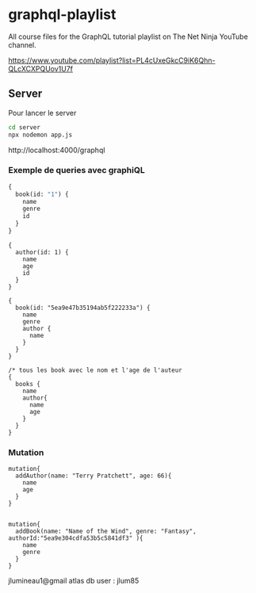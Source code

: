 # graphql-playlist

All course files for the GraphQL tutorial playlist on The Net Ninja YouTube channel.

https://www.youtube.com/playlist?list=PL4cUxeGkcC9iK6Qhn-QLcXCXPQUov1U7f

## Server

Pour lancer le server

```bash
cd server
npx nodemon app.js
```

http://localhost:4000/graphql

### Exemple de queries avec graphiQL

```graphql
{
  book(id: "1") {
    name
    genre
    id
  }
}
```

```
{
  author(id: 1) {
    name
    age
    id
  }
}
```

```
{
  book(id: "5ea9e47b35194ab5f222233a") {
    name
    genre
    author {
      name
    }
  }
}
```

```
/* tous les book avec le nom et l'age de l'auteur
{
  books {
    name
    author{
      name
      age
    }
  }
}
```

### Mutation

```
mutation{
  addAuthor(name: "Terry Pratchett", age: 66){
    name
    age
  }
}


mutation{
  addBook(name: "Name of the Wind", genre: "Fantasy", authorId:"5ea9e304cdfa53b5c5841df3" ){
    name
    genre
  }
}
```

jlumineau1@gmail
atlas db user : jlum85
